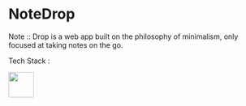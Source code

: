 # NoteDrop

Note :: Drop is a  web app built on the philosophy of minimalism, only focused at taking notes on the go. 

Tech Stack : 

<img src='https://upload.wikimedia.org/wikipedia/commons/9/94/MERN-logo.png'  height=50px width=50px/>

